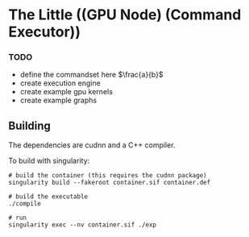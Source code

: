 # The Little ((GPU Node) (Command Executor))

### TODO

* define the commandset here $\frac{a}{b}$
* create execution engine
* create example gpu kernels
* create example graphs

## Building

The dependencies are cudnn and a C++ compiler.

To build with singularity:

```
# build the container (this requires the cudnn package)
singularity build --fakeroot container.sif container.def

# build the executable
./compile

# run
singularity exec --nv container.sif ./exp
```
